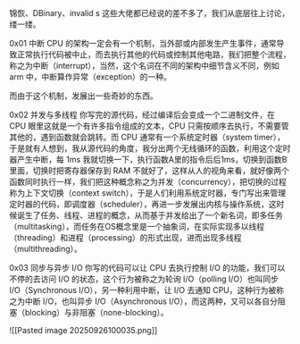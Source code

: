 锦恢、DBinary、invalid s 这些大佬都已经说的差不多了，我们从底层往上讨论，缕一缕。

0x01 中断
CPU 的架构一定会有一个机制，当外部或内部发生产生事件，通常导致正常执行代码被中止，而去执行其他的代码或控制其他电路，我们把整个流程，称之为中断（interrupt），当然，这个名词在不同的架构中细节含义不同，例如 arm 中，中断算作异常（exception）的一种。

而由于这个机制，发展出一些奇妙的东西。

0x02 并发与多线程
你写完的源代码，经过编译后会变成一个二进制文件，在 CPU 眼里这就是一个有许多指令组成的文本，CPU 只需按顺序去执行，不需要管其他的，遇到函数就会跳转。而 CPU 通常有一个系统定时器（system timer），于是就有人想到，我从源代码的角度，我分出两个无线循环的函数，利用这个定时器产生中断，每 1ms 我就切换一下，执行函数A里的指令后后1ms，切换到函数B里面，切换时把寄存器保存到 RAM 不就好了，这样从人的视角来看，就好像两个函数同时执行一样，我们把这种概念称之为并发（concurrency），把切换的过程称为上下文切换（context switch），于是人们利用系统定时器，专门写出来管理定时器的代码，即调度器（scheduler），再进一步发展出内核与操作系统，这时候诞生了任务、线程、进程的概念，从而基于并发给出了一个新名词，即多任务（multitasking），而任务在OS概念里是一个抽象词，在实际实现多以线程（threading）和进程（processing）的形式出现，进而出现多线程（multithreading）。

0x03 同步与异步 I/O
你写的代码可以让 CPU 去执行控制 I/O 的功能，我们可以不停的去访问 I/O 的状态，这个行为被称之为轮询 I/O（polling I/O）也叫同步 I/O（Synchronous I/O），另一种利用中断，让 I/O 去通知 CPU，这种行为被称之为中断 I/O，也叫异步 I/O（Asynchronous I/O），而这两种，又可以各自分阻塞（blocking）与非阻塞（none-blocking）。

![[Pasted image 20250926100035.png]]